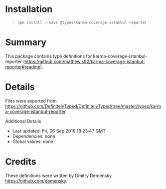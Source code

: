 # Installation
> `npm install --save @types/karma-coverage-istanbul-reporter`

# Summary
This package contains type definitions for karma-coverage-istanbul-reporter (https://github.com/mattlewis92/karma-coverage-istanbul-reporter#readme).

# Details
Files were exported from https://github.com/DefinitelyTyped/DefinitelyTyped/tree/master/types/karma-coverage-istanbul-reporter

Additional Details
 * Last updated: Fri, 06 Sep 2019 18:23:47 GMT
 * Dependencies: none
 * Global values: none

# Credits
These definitions were written by Dmitry Demensky <https://github.com/demensky>.
